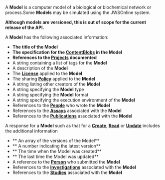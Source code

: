 A **Model** is a computer model of a biological or biochemical network or process.Some **Models** may be simulated using the JWSOnline system.

**Although models are versioned, this is out of scope for the current release of the API.**

A **Model** has the following associated information:

* **The title of the Model**
* **The specification for the [ContentBlobs](#section/ContentBlob) in the Model**
* **References to the [Projects](#tag/projects) documented**
* A string containing a list of tags for the **Model**
* A description of the **Model**
* The [**License**](#section/Licence) applied to the **Model**
* The sharing [**Policy**](#section/Policy) applied to the **Model**
* A string listing other creators of the **Model**
* A string specifying the **Model** type
* A string specifying the **Model** format
* A string specifying the execution environment of the **Model**
* References to the [**People**](#tag/people) who wrote the **Model**
* References to the [**Assays**](#tag/assays) associated with the **Model**
* References to the [**Publications**](#tag/publications) associated with the **Model**

A response for a **Model** such as that for a [**Create**](#tag/create), [**Read**](#tag/read) or [**Update**](#tag/update) includes the additional information

* ** An array of the versions of the Model**
* ** A number indicating the latest version**
* ** The time when the Model was created**
* ** The last time the Model was updated**
* A reference to the [**Person**](#tag/people) who submitted the **Model**
* References to the [**Investigations**](#tag/investigations) associated with the **Model**
* References to the [**Studies**](#tag/studies) associated with the **Model**
